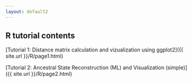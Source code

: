 ```yaml
---
layout: default2
---
```

## R tutorial contents

[Tutorial 1: Distance matrix calculation and vizualization using ggplot2]({{ site.url }}/R/page1.html)

[Tutorial 2: Ancestral State Reconstruction (ML) and Visualization (simple)]({{ site.url }}/R/page2.html)